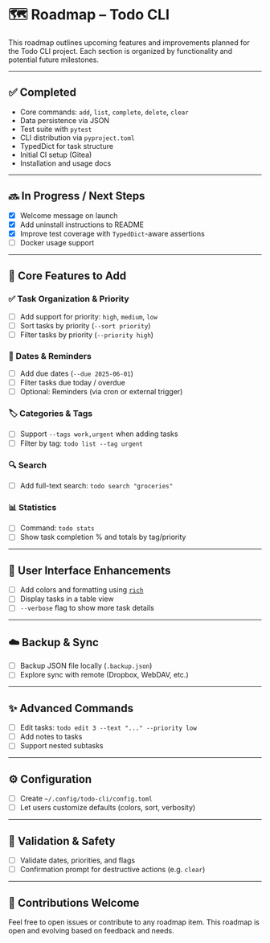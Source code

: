 # 🗺️ Roadmap – Todo CLI

This roadmap outlines upcoming features and improvements planned for the Todo CLI project. Each section is organized by functionality and potential future milestones.

---

## ✅ Completed

- Core commands: `add`, `list`, `complete`, `delete`, `clear`
- Data persistence via JSON
- Test suite with `pytest`
- CLI distribution via `pyproject.toml`
- TypedDict for task structure
- Initial CI setup (Gitea)
- Installation and usage docs

---

## 🔜 In Progress / Next Steps

- [x] Welcome message on launch
- [x] Add uninstall instructions to README
- [x] Improve test coverage with `TypedDict`-aware assertions
- [ ] Docker usage support

---

## 🧱 Core Features to Add

### ✅ Task Organization & Priority

- [ ] Add support for priority: `high`, `medium`, `low`
- [ ] Sort tasks by priority (`--sort priority`)
- [ ] Filter tasks by priority (`--priority high`)

### 📅 Dates & Reminders

- [ ] Add due dates (`--due 2025-06-01`)
- [ ] Filter tasks due today / overdue
- [ ] Optional: Reminders (via cron or external trigger)

### 🏷️ Categories & Tags

- [ ] Support `--tags work,urgent` when adding tasks
- [ ] Filter by tag: `todo list --tag urgent`

### 🔍 Search

- [ ] Add full-text search: `todo search "groceries"`

### 📊 Statistics

- [ ] Command: `todo stats`
- [ ] Show task completion % and totals by tag/priority

---

## 🎨 User Interface Enhancements

- [ ] Add colors and formatting using [`rich`](https://github.com/Textualize/rich)
- [ ] Display tasks in a table view
- [ ] `--verbose` flag to show more task details

---

## ☁️ Backup & Sync

- [ ] Backup JSON file locally (`.backup.json`)
- [ ] Explore sync with remote (Dropbox, WebDAV, etc.)

---

## ✨ Advanced Commands

- [ ] Edit tasks: `todo edit 3 --text "..." --priority low`
- [ ] Add notes to tasks
- [ ] Support nested subtasks

---

## ⚙️ Configuration

- [ ] Create `~/.config/todo-cli/config.toml`
- [ ] Let users customize defaults (colors, sort, verbosity)

---

## 🔐 Validation & Safety

- [ ] Validate dates, priorities, and flags
- [ ] Confirmation prompt for destructive actions (e.g. `clear`)

---

## 🙌 Contributions Welcome

Feel free to open issues or contribute to any roadmap item. This roadmap is open and evolving based on feedback and needs.